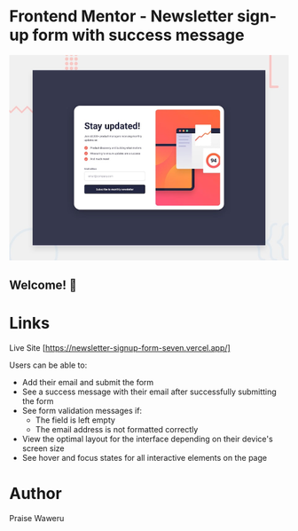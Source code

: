 # Frontend Mentor - Newsletter sign-up form with success message

![Design preview for the Newsletter sign-up form with success message coding challenge](./design/desktop-preview.jpg)

## Welcome! 👋

# Links
Live Site [https://newsletter-signup-form-seven.vercel.app/]

Users can be able to:

- Add their email and submit the form
- See a success message with their email after successfully submitting the form
- See form validation messages if:
  - The field is left empty
  - The email address is not formatted correctly
- View the optimal layout for the interface depending on their device's screen size
- See hover and focus states for all interactive elements on the page

# Author
Praise Waweru